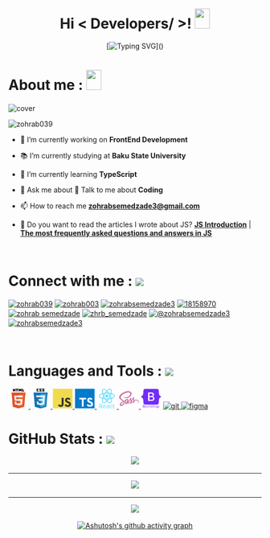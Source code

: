 <div align="center">
  <h1 display="inline-block" > Hi < Developers/ >! <img src = "https://raw.githubusercontent.com/MartinHeinz/MartinHeinz/master/wave.gif" width = "30x" height = "40x"  ></h1>
 
  [![Typing SVG](https://readme-typing-svg.herokuapp.com?size=30&lines=..I'm+Zohrab+Semedzade..)]()
</div>
<h1 align="left" > About me : <img src='https://raw.githubusercontent.com/MartinHeinz/MartinHeinz/master/wave.gif' width="30x" height = 40x"> </h1>
  <div align="left">
<img width = "400px" height = "300px" src="https://i.pinimg.com/originals/e4/26/70/e426702edf874b181aced1e2fa5c6cde.gif" alt="cover" align="center" />
</div>
  
<p align="left"> <img src="https://komarev.com/ghpvc/?username=zohrab039&label=Profile%20views&color=0e75b6&style=flat" alt="zohrab039" /> </p>
<div align="left">
  
- 🔭 I’m currently working on **FrontEnd Development**
  
- 📚 I’m currently studying at **Baku State University**
  
- 🌱 I’m currently learning **TypeScript**

- 💬 Ask me about 💬 Talk to me about **Coding**

- 📫 How to reach me **zohrabsemedzade3@gmail.com**
  
- 📖 Do you want to read the articles I wrote about JS?
[**JS Introduction**](https://medium.com/pragmatech/javascript-introduction-2166cd7f172) |
[**The most frequently asked questions and answers in JS**](https://medium.com/@zohrabsemedzade3/javascript-%C9%99n-%C3%A7ox-soru%C5%9Fulan-suallar-v%C9%99-cavablar%C4%B1-8a21d34c1270)
</div>

<br>

<h1 align="left" > Connect with me : <img src='https://raw.githubusercontent.com/ShahriarShafin/ShahriarShafin/main/Assets/handshake.gif' height="40px"> </h1>
<p align="left">
<a href="https://codepen.io/zohrab039" target="blank"><img align="center" src="https://raw.githubusercontent.com/rahuldkjain/github-profile-readme-generator/master/src/images/icons/Social/codepen.svg" alt="zohrab039" height="30" width="40" /></a>
<a href="https://twitter.com/zohrab003" target="blank"><img align="center" src="https://raw.githubusercontent.com/rahuldkjain/github-profile-readme-generator/master/src/images/icons/Social/twitter.svg" alt="zohrab003" height="30" width="40" /></a>
<a href="https://www.linkedin.com/in/z%C3%B6hrab-s%C9%99m%C9%99dzad%C9%99-47a20721a/" target="blank"><img align="center" src="https://raw.githubusercontent.com/rahuldkjain/github-profile-readme-generator/master/src/images/icons/Social/linked-in-alt.svg" alt="zohrabsemedzade3" height="30" width="40" /></a>
<a href="https://stackoverflow.com/users/18158970" target="blank"><img align="center" src="https://raw.githubusercontent.com/rahuldkjain/github-profile-readme-generator/master/src/images/icons/Social/stack-overflow.svg" alt="18158970" height="30" width="40" /></a>
<a href="https://www.facebook.com/profile.php?id=100012252398877" target="blank"><img align="center" src="https://raw.githubusercontent.com/rahuldkjain/github-profile-readme-generator/master/src/images/icons/Social/facebook.svg" alt="zohrab semedzade" height="30" width="40" /></a>
<a href="https://instagram.com/zhrb_semedzade" target="blank"><img align="center" src="https://raw.githubusercontent.com/rahuldkjain/github-profile-readme-generator/master/src/images/icons/Social/instagram.svg" alt="zhrb_semedzade" height="30" width="40" /></a>
<a href="https://medium.com/@zohrabsemedzade3" target="blank"><img align="center" src="https://raw.githubusercontent.com/rahuldkjain/github-profile-readme-generator/master/src/images/icons/Social/medium.svg" alt="@zohrabsemedzade3" height="30" width="40" /></a>
<a href="https://www.hackerrank.com/zohrabsemedzade3" target="blank"><img align="center" src="https://raw.githubusercontent.com/rahuldkjain/github-profile-readme-generator/master/src/images/icons/Social/hackerrank.svg" alt="zohrabsemedzade3" height="30" width="40" /></a>
</p>

<br>
 
<h1 align="left"> Languages and Tools : <img src = "https://media2.giphy.com/media/QssGEmpkyEOhBCb7e1/giphy.gif?cid=ecf05e47a0n3gi1bfqntqmob8g9aid1oyj2wr3ds3mg700bl&rid=giphy.gif" height = "40px" ></h1>
<p align="left"> 
  <a href="https://getbootstrap.com" target="_blank" rel="noreferrer">
  <a href="https://www.w3.org/html/" target="_blank" rel="noreferrer"> <img src="https://raw.githubusercontent.com/devicons/devicon/master/icons/html5/html5-original-wordmark.svg" alt="html5" width="40" height="40"/> </a>  
 <a href="https://www.w3schools.com/css/" target="_blank" rel="noreferrer"> <img src="https://raw.githubusercontent.com/devicons/devicon/master/icons/css3/css3-original-wordmark.svg" alt="css3" width="40" height="40"/> </a>
 <a href="https://developer.mozilla.org/en-US/docs/Web/JavaScript" target="_blank" rel="noreferrer"> 
   <img src="https://raw.githubusercontent.com/devicons/devicon/master/icons/javascript/javascript-original.svg" alt="javascript" width="40" height="40"/> 
</a> 
  <a href="https://www.typescriptlang.org/" target="_blank" rel="noreferrer"> <img src="https://raw.githubusercontent.com/devicons/devicon/master/icons/typescript/typescript-original.svg" alt="typescript" width="40" height="40"/> </a>
 <a href="https://reactjs.org/" target="_blank" rel="noreferrer"> 
   <img src="https://raw.githubusercontent.com/devicons/devicon/master/icons/react/react-original-wordmark.svg" alt="react" width="40" height="40"/> 
 </a>
 <a href="https://sass-lang.com" target="_blank" rel="noreferrer"> 
   <img src="https://raw.githubusercontent.com/devicons/devicon/master/icons/sass/sass-original.svg" alt="sass" width="40" height="40"/> 
   </a>
    <img src="https://raw.githubusercontent.com/devicons/devicon/master/icons/bootstrap/bootstrap-plain-wordmark.svg" alt="bootstrap" width="40" height="40"/> 
 </a>  
 <a href="https://git-scm.com/" target="_blank" rel="noreferrer"> 
   <img src="https://www.vectorlogo.zone/logos/git-scm/git-scm-icon.svg" alt="git" width="40" height="40"/> 
 </a>  
 <a href="https://www.figma.com/" target="_blank" rel="noreferrer"> <img src="https://www.vectorlogo.zone/logos/figma/figma-icon.svg" alt="figma" width="40" height="40"/> 
 </a> 
</p>

<h1 align="left" > GitHub Stats : <img src="https://media.giphy.com/media/du3J3cXyzhj75IOgvA/giphy.gif" height="40px"> </h1>
<div align="center">
  <img src="https://github-readme-stats.vercel.app/api?username=zohrab039&show_icons=true&theme=great-gatsby" />
</div>
<hr>
<div align="center">
  <img src="https://github-readme-streak-stats.herokuapp.com/?user=zohrab039&theme=great-gatsby" />
</div>
 <hr>
  </div>
<div align="center">
    <img width="48%"
    src="https://github-readme-stats.vercel.app/api/top-langs/?username=Zohrab039&layout=compact&theme=great-gatsby&hide_border=true" />
<div>
<div align="center">
 
  [![Ashutosh's github activity graph](https://activity-graph.herokuapp.com/graph?username=Zohrab039&theme=react-dark)](https://github.com/ashutosh00710/github-readme-activity-graph)
